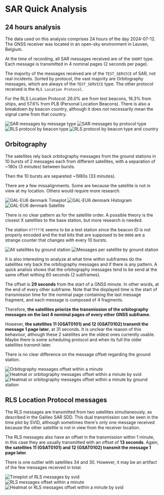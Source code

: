 
SAR Quick Analysis
===

24 hours analysis
---

The data used on this analysis comprises 24 hours of the day 2024-07-12. The GNSS receiver was located in an open-sky environment in Leuven, Belgium.

At the time of recording, all SAR messages received are of the `SHORT` type. Each message is transmitted in 4 nominal pages (2 seconds per page).

The majority of the messages received are of the `TEST_SERVICE` of SAR, not real incidents. Sorted by protocol, the vast majority are Orbitography messages, which are always of the `TEST_SERVICE` type. The other protocol received is the `RLS Location Protocol`.

For the RLS Location Protocol: 26.0% are from test beacons, 16.3% from ships, and 57.6% from PLB (Personal Location Beacons). There is also a breakdown by beacon country, although it does not necessarily mean the signal came from that country.

![SAR messages by message type](img/sar_by_message_type.png)
![SAR messages by protocol type](img/sar_by_protocol_type.png)
![RLS protocol by beacon type](img/rls_protocol_by_beacon_type.png)
![RLS protocol by beacon type and country](img/rls_protocol_by_beacon_type_and_country.png)

Orbitography
---

The satellites rely back orbitography messages from the ground stations in 10 bursts of 2 messages each from different satellites, with a separation of ~180s (3 minutes) between bursts.

Then the 10 bursts are separeted ~1980s (33 minutes).

There are a few missalignments. Some are because the satellite is not in view at my location. Others would require more research.

![GAL-EU6 denmark Timeplot](img/galeu6_denmark_timeplot.png)
![GAL-EU6 denmark Histogram](img/galeu6_denmark_histogram.png)
![GAL-EU6 denmark Satellite](img/galeu6_denmark_per_satellite.png)

There is no clear pattern as for the satellite order. A possible theory is the closest X satellites to the base station, but more research is needed.

The station `V?????E` seems to be a test station since the beacon ID is not properly encoded and the trail bits that are supposed to be `0000` are a strange counter that changes with every 10 bursts.

![All satellites by ground station](img/all_base_stations_svid.png)
![Messages per satellite by ground station](img/messages_per_satellite_by_station.png)

It is also interesting to analyze at what time within subframes do the satellites rely back the orbitography messages and if there is any pattern. A quick analisis shows that the orbitography messages tend to be send at the same offset withing 60 seconds (2 subframes).

The offset is **29 seconds** from the start of a GNSS minute. In other words, at the end of every other subframe. Note that the displayed time is the start of transmission time for the nominal page containing the last message fragment, and each message is composed of 4 fragments.

Therefore, **the satellites priorize the transmission of the orbitography messages on the last 4 nominal pages of every other GNSS subframe.**

However, **the satellites 11 (GSAT0101) and 12 (GSAT0102) transmit the message 1 page later**, at 31 seconds. It is unclear the reason of this behaviour, although these 2 satellites are the oldest ones currently usable. Maybe there is some scheduling protocol and when its full the older satellites transmit later.

There is no clear difference on the message offset regarding the ground station.

![Orbitography messages offset within a minute](img/orbito_offset_all_sats.png)
![Heatmat or orbitography messages offset within a minute by svid](img/heatmap_orbito_svid.png)
![Heatmat or orbitography messages offset within a minute by ground station](img/heatmap_orbito_ground_station.png)

RLS Location Protocol messages
---

The RLS messages are transmitted from two satellites simultaneously, as described in the Galileo SAR SDD. This dual transmission can be seen in the time plot by SVID, although sometimes there's only one message received because the other satellite is not in view from the receiver location.

The RLS messages also have an offset in the transmission within 1 minute, in this case they are usually transmitted with an offset of **13 seconds**. Again, **the satellites 11 (GSAT0101) and 12 (GSAT0102) transmit the message 1 page later**.

There is one outlier with satellites 34 and 30. However, it may be an artifact of the few messages received in total.

![Timeplot of RLS messages by svid](img/rls_time_plot_by_svid.png)
![RLS messages offset within a minute](img/rls_offset_all_sats.png)
![Heatmat or RLS messages offset within a minute by svid](img/heatmap_rls_svid.png)
